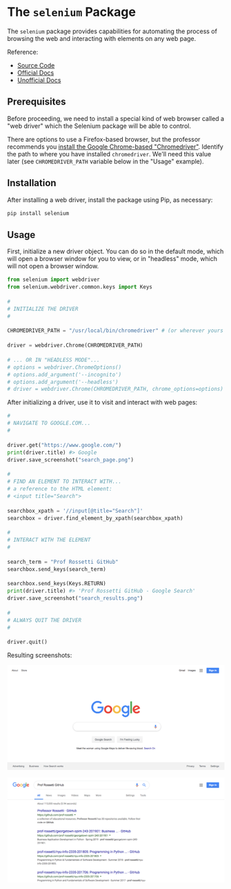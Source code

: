 # The `selenium` Package

The `selenium` package provides capabilities for automating the process of browsing the web and interacting with elements on any web page.

Reference:

  + [Source Code](https://github.com/SeleniumHQ/selenium/tree/master/py)
  + [Official Docs](https://seleniumhq.github.io/selenium/docs/api/py/api.html)
  + [Unofficial Docs](https://selenium-python.readthedocs.io/index.html)

## Prerequisites

Before proceeding, we need to install a special kind of web browser called a "web driver" which the Selenium package will be able to control.

There are options to use a Firefox-based browser, but the professor recommends you [install the Google Chrome-based "Chromedriver"](./../../clis/chromedriver.md#installation). Identify the path to where you have installed `chromedriver`. We'll need this value later (see `CHROMEDRIVER_PATH` variable below in the "Usage" example).

## Installation

After installing a web driver, install the package using Pip, as necessary:

```sh
pip install selenium
```

## Usage

First, initialize a new driver object. You can do so in the default mode, which will open a browser window for you to view, or in "headless" mode, which will not open a browser window.

```py
from selenium import webdriver
from selenium.webdriver.common.keys import Keys

#
# INITIALIZE THE DRIVER
#

CHROMEDRIVER_PATH = "/usr/local/bin/chromedriver" # (or wherever yours is installed)

driver = webdriver.Chrome(CHROMEDRIVER_PATH)

# ... OR IN "HEADLESS MODE"...
# options = webdriver.ChromeOptions()
# options.add_argument('--incognito')
# options.add_argument('--headless')
# driver = webdriver.Chrome(CHROMEDRIVER_PATH, chrome_options=options)
```

After initializing a driver, use it to visit and interact with web pages:

```py
#
# NAVIGATE TO GOOGLE.COM...
#

driver.get("https://www.google.com/")
print(driver.title) #> Google
driver.save_screenshot("search_page.png")

#
# FIND AN ELEMENT TO INTERACT WITH...
# a reference to the HTML element:
# <input title="Search">

searchbox_xpath = '//input[@title="Search"]'
searchbox = driver.find_element_by_xpath(searchbox_xpath)

#
# INTERACT WITH THE ELEMENT
#

search_term = "Prof Rossetti GitHub"
searchbox.send_keys(search_term)

searchbox.send_keys(Keys.RETURN)
print(driver.title) #> 'Prof Rossetti GitHub - Google Search'
driver.save_screenshot("search_results.png")

#
# ALWAYS QUIT THE DRIVER
#

driver.quit()
```

Resulting screenshots:

![](./../../../exercises/automated-browsing/search_page.png)

![](./../../../exercises/automated-browsing/search_results.png)
